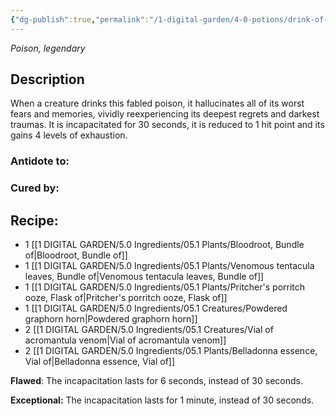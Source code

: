 ```yaml
---
{"dg-publish":true,"permalink":"/1-digital-garden/4-0-potions/drink-of-despair/","tags":["#potion","legendary"]}
---
```


*Poison, legendary* 

## Description

When a creature drinks this fabled poison, it hallucinates all of its worst fears and memories, vividly reexperiencing its deepest regrets and darkest traumas. It is incapacitated for 30 seconds, it is reduced to 1 hit point and its gains 4 levels of exhaustion.

### Antidote to: 


### Cured by:


## Recipe:

- 1 [[1 DIGITAL GARDEN/5.0 Ingredients/05.1 Plants/Bloodroot, Bundle of\|Bloodroot, Bundle of]]
- 1 [[1 DIGITAL GARDEN/5.0 Ingredients/05.1 Plants/Venomous tentacula leaves, Bundle of\|Venomous tentacula leaves, Bundle of]]
- 1 [[1 DIGITAL GARDEN/5.0 Ingredients/05.1 Plants/Pritcher's porritch ooze, Flask of\|Pritcher's porritch ooze, Flask of]]
- 1 [[1 DIGITAL GARDEN/5.0 Ingredients/05.1 Creatures/Powdered graphorn horn\|Powdered graphorn horn]]
- 2 [[1 DIGITAL GARDEN/5.0 Ingredients/05.1 Creatures/Vial of acromantula venom\|Vial of acromantula venom]]
- 2 [[1 DIGITAL GARDEN/5.0 Ingredients/05.1 Plants/Belladonna essence, Vial of\|Belladonna essence, Vial of]]

**Flawed**:
The incapacitation lasts for 6 seconds, instead of 30 seconds.

**Exceptional:** 
The incapacitation lasts for 1 minute, instead of 30 seconds.